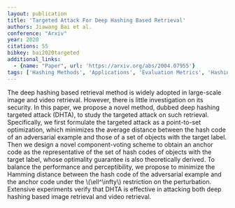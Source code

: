 ```yaml
---
layout: publication
title: 'Targeted Attack For Deep Hashing Based Retrieval'
authors: Jiawang Bai et al.
conference: "Arxiv"
year: 2020
citations: 55
bibkey: bai2020targeted
additional_links:
  - {name: "Paper", url: 'https://arxiv.org/abs/2004.07955'}
tags: ['Hashing Methods', 'Applications', 'Evaluation Metrics', 'Hashing Fundamentals', 'Deep Hashing']
---
```

The deep hashing based retrieval method is widely adopted in large-scale
image and video retrieval. However, there is little investigation on its
security. In this paper, we propose a novel method, dubbed deep hashing
targeted attack (DHTA), to study the targeted attack on such retrieval.
Specifically, we first formulate the targeted attack as a point-to-set
optimization, which minimizes the average distance between the hash code of an
adversarial example and those of a set of objects with the target label. Then
we design a novel component-voting scheme to obtain an anchor code as the
representative of the set of hash codes of objects with the target label, whose
optimality guarantee is also theoretically derived. To balance the performance
and perceptibility, we propose to minimize the Hamming distance between the
hash code of the adversarial example and the anchor code under the
\\(\ell^\infty\\) restriction on the perturbation. Extensive experiments verify
that DHTA is effective in attacking both deep hashing based image retrieval and
video retrieval.
